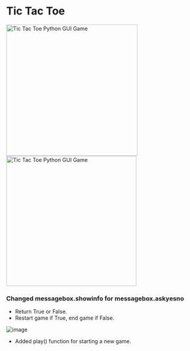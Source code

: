 # Tic Tac Toe #

<img width="349" alt="Tic Tac Toe Python GUI Game" src="https://user-images.githubusercontent.com/5418178/221518321-cee53247-61ca-4483-9296-c404ba9e7e8f.png">
<img width="346" alt="Tic Tac Toe Python GUI Game" src="https://user-images.githubusercontent.com/5418178/221518544-c5cd8432-2051-4b36-afb1-80db0ee4feeb.png">

### Changed messagebox.showinfo for messagebox.askyesno
* Return True or False.
* Restart game if True, end game if False.

![image](https://user-images.githubusercontent.com/92250156/222794854-e09ee1e6-c7f9-432c-94a1-86b5d14a486a.png)

* Added play() function for starting a new game.
